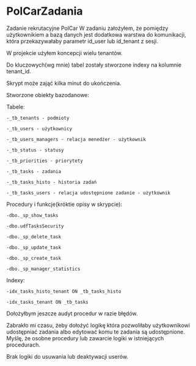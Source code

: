 # PolCarZadania
Zadanie rekrutacyjne PolCar
W zadaniu założyłem, że pomiędzy użytkownikiem a bazą danych jest dodatkowa warstwa do komunikacji, 
która przekazywałaby parametr id_user lub id_tenant z sesji.

W projekcie użyłem koncepcji wielu tenantów. 

Do kluczowych(wg mnie) tabel zostały stworzone indexy na kolumnie tenant_id.

Skrypt może zająć kilka minut do ukończenia.

Stworzone obiekty bazodanowe:

Tabele:
	
	-_tb_tenants - podmioty
 
	-_tb_users - użytkownicy
 
	-_tb_users_managers - relacja menedżer - użytkownik
 
	-_tb_status - statusy
 
	-_tb_priorities - priorytety
 
	-_tb_tasks - zadania
 
	-_tb_tasks_histo - historia zadań
 
	-_tb_tasks_users - relacja udostępnione zadanie - użytkownik

Procedury i funkcje(króktie opisy w skrypcie):

	-dbo._sp_show_tasks
 
	-dbo.udfTasksSecurity
 
	-dbo._sp_delete_task
 
	-dbo._sp_update_task
 
	-dbo._sp_create_task
 
	-dbo._sp_manager_statistics
 
Indexy:

	-idx_tasks_histo_tenant ON _tb_tasks_histo 
 
	-idx_tasks_tenant ON _tb_tasks 

Dołożyłbym jeszcze audyt procedur w razie błędów.

Zabrakło mi czasu, żeby dołożyć logikę która pozwoliłaby użytkownikowi udostępniać zadania albo edytować komu te zadania są udostępnione.
Myślę, że osobne procedury lub zawarcie logiki w istniejących procedurach.

Brak logiki do usuwania lub deaktywacji userów.
